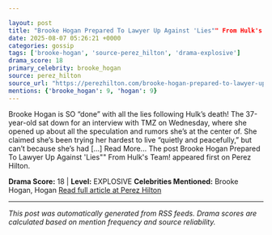 ```yaml
---

layout: post
title: "Brooke Hogan Prepared To Lawyer Up Against 'Lies"" From Hulk's Team!""
date: 2025-08-07 05:26:21 +0000
categories: gossip
tags: ['brooke-hogan', 'source-perez_hilton', 'drama-explosive']
drama_score: 18
primary_celebrity: brooke_hogan
source: perez_hilton
source_url: "https://perezhilton.com/brooke-hogan-prepared-to-lawyer-up-against-hulk-team-for-spreading-lies/""
mentions: {'brooke_hogan': 9, 'hogan': 9}
---
```


Brooke Hogan is SO “done” with all the lies following Hulk’s death! The 37-year-old sat down for an interview with TMZ on Wednesday, where she opened up about all the speculation and rumors she’s at the center of. She claimed she’s been trying her hardest to live “quietly and peacefully,” but can’t because she’s had [...] Read More... The post Brooke Hogan Prepared To Lawyer Up Against 'Lies"" From Hulk's Team! appeared first on Perez Hilton.

**Drama Score:** 18 | **Level:** EXPLOSIVE **Celebrities Mentioned:** Brooke Hogan, Hogan [Read full article at Perez Hilton](https://perezhilton.com/brooke-hogan-prepared-to-lawyer-up-against-hulk-team-for-spreading-lies/)

---

*This post was automatically generated from RSS feeds. Drama scores are calculated based on mention frequency and source reliability.*